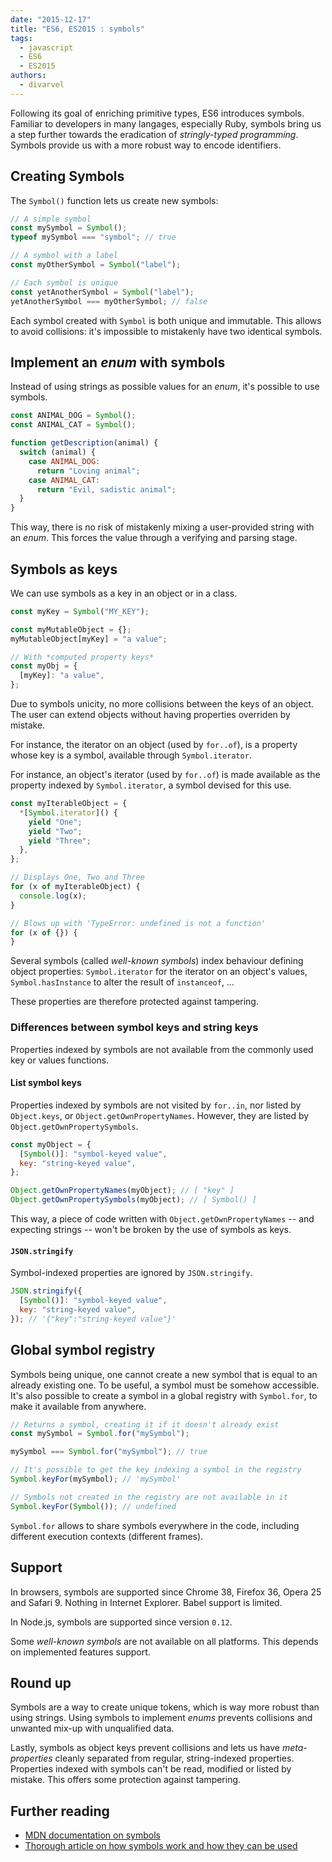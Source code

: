 ```yaml
---
date: "2015-12-17"
title: "ES6, ES2015 : symbols"
tags:
  - javascript
  - ES6
  - ES2015
authors:
  - divarvel
---
```


Following its goal of enriching primitive types, ES6 introduces symbols.
Familiar to developers in many langages, especially Ruby, symbols bring us a
step further towards the eradication of _stringly-typed programming_. Symbols
provide us with a more robust way to encode identifiers.

## Creating Symbols

The `Symbol()` function lets us create new symbols:

```javascript
// A simple symbol
const mySymbol = Symbol();
typeof mySymbol === "symbol"; // true

// A symbol with a label
const myOtherSymbol = Symbol("label");

// Each symbol is unique
const yetAnotherSymbol = Symbol("label");
yetAnotherSymbol === myOtherSymbol; // false
```

Each symbol created with `Symbol` is both unique and immutable. This allows to
avoid collisions: it's impossible to mistakenly have two identical symbols.

## Implement an _enum_ with symbols

Instead of using strings as possible values for an _enum_, it's possible to use
symbols.

```javascript
const ANIMAL_DOG = Symbol();
const ANIMAL_CAT = Symbol();

function getDescription(animal) {
  switch (animal) {
    case ANIMAL_DOG:
      return "Loving animal";
    case ANIMAL_CAT:
      return "Evil, sadistic animal";
  }
}
```

This way, there is no risk of mistakenly mixing a user-provided string with an
_enum_. This forces the value through a verifying and parsing stage.

## Symbols as keys

We can use symbols as a key in an object or in a class.

```javascript
const myKey = Symbol("MY_KEY");

const myMutableObject = {};
myMutableObject[myKey] = "a value";

// With *computed property keys*
const myObj = {
  [myKey]: "a value",
};
```

Due to symbols unicity, no more collisions between the keys of an object. The
user can extend objects without having properties overriden by mistake.

For instance, the iterator on an object (used by `for..of`), is a property whose
key is a symbol, available through `Symbol.iterator`.

For instance, an object's iterator (used by `for..of`) is made available as the
property indexed by `Symbol.iterator`, a symbol devised for this use.

```javascript
const myIterableObject = {
  *[Symbol.iterator]() {
    yield "One";
    yield "Two";
    yield "Three";
  },
};

// Displays One, Two and Three
for (x of myIterableObject) {
  console.log(x);
}

// Blows up with 'TypeError: undefined is not a function'
for (x of {}) {
}
```

Several symbols (called _well-known symbols_) index behaviour defining object
properties: `Symbol.iterator` for the iterator on an object's values,
`Symbol.hasInstance` to alter the result of `instanceof`, …

These properties are therefore protected against tampering.

### Differences between symbol keys and string keys

Properties indexed by symbols are not available from the commonly used key or
values functions.

#### List symbol keys

Properties indexed by symbols are not visited by `for..in`, nor listed by
`Object.keys`, or `Object.getOwnPropertyNames`. However, they are listed by
`Object.getOwnPropertySymbols`.

```javascript
const myObject = {
  [Symbol()]: "symbol-keyed value",
  key: "string-keyed value",
};

Object.getOwnPropertyNames(myObject); // [ "key" ]
Object.getOwnPropertySymbols(myObject); // [ Symbol() ]
```

This way, a piece of code written with `Object.getOwnPropertyNames` -- and
expecting strings -- won't be broken by the use of symbols as keys.

#### `JSON.stringify`

Symbol-indexed properties are ignored by `JSON.stringify`.

```javascript
JSON.stringify({
  [Symbol()]: "symbol-keyed value",
  key: "string-keyed value",
}); // '{"key":"string-keyed value"}'
```

## Global symbol registry

Symbols being unique, one cannot create a new symbol that is equal to an already
existing one. To be useful, a symbol must be somehow accessible. It's also
possible to create a symbol in a global registry with `Symbol.for`, to make it
available from anywhere.

```javascript
// Returns a symbol, creating it if it doesn't already exist
const mySymbol = Symbol.for("mySymbol");

mySymbol === Symbol.for("mySymbol"); // true

// It's possible to get the key indexing a symbol in the registry
Symbol.keyFor(mySymbol); // 'mySymbol'

// Symbols not created in the registry are not available in it
Symbol.keyFor(Symbol()); // undefined
```

`Symbol.for` allows to share symbols everywhere in the code, including different
execution contexts (different frames).

## Support

In browsers, symbols are supported since Chrome 38, Firefox 36, Opera 25 and
Safari 9. Nothing in Internet Explorer. Babel support is limited.

In Node.js, symbols are supported since version `0.12`.

Some _well-known symbols_ are not available on all platforms. This depends on
implemented features support.

## Round up

Symbols are a way to create unique tokens, which is way more robust than using
strings. Using symbols to implement _enums_ prevents collisions and unwanted
mix-up with unqualified data.

Lastly, symbols as object keys prevent collisions and lets us have
_meta-properties_ cleanly separated from regular, string-indexed properties.
Properties indexed with symbols can't be read, modified or listed by mistake.
This offers some protection against tampering.

## Further reading

- [MDN documentation on symbols](https://developer.mozilla.org/en/docs/Web/JavaScript/Reference/Global_Objects/Symbol)
- [Thorough article on how symbols work and how they can be used](http://www.2ality.com/2014/12/es6-symbols.html)
